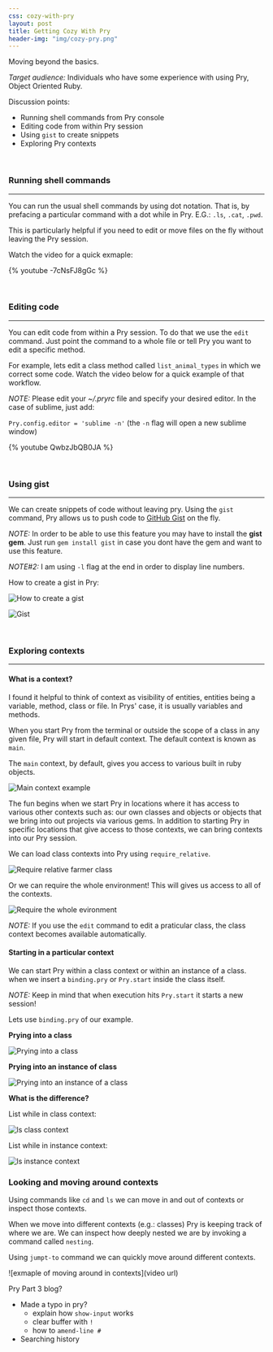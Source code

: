 ```yaml
---
css: cozy-with-pry
layout: post
title: Getting Cozy With Pry
header-img: "img/cozy-pry.png"
---
```


Moving beyond the basics.

_Target audience:_ Individuals who have some experience with using Pry, Object 
Oriented Ruby.

Discussion points:

* Running shell commands from Pry console
* Editing code from within Pry session
* Using `gist` to create snippets
* Exploring Pry contexts

<br>

### Running shell commands

----

You can run the usual shell commands by using dot notation. That is, by prefacing 
a particular command with a dot while in Pry. E.G.: `.ls`, `.cat`, `.pwd`.

This is particularly helpful if you need to edit or move files on the fly without
leaving the Pry session.

Watch the video for a quick exmaple:

{% youtube -7cNsFJ8gGc %}

<br>

### Editing code

----

You can edit code from within a Pry session. To do that we use the `edit` 
command. Just point the command to a whole file or tell Pry you want to edit a 
specific method.

For example, lets edit a class method called `list_animal_types` in which we 
correct some code. Watch the video below for a quick example of that workflow.

_NOTE:_ Please edit your _~/.pryrc_ file and specify your desired editor. In the
case of sublime, just add:

`Pry.config.editor = 'sublime -n'` (the `-n` flag will open a new sublime window)

{% youtube QwbzJbQB0JA %}

<br>

### Using gist

----

We can create snippets of code without leaving pry. Using the `gist` command,
Pry allows us to push code to [GitHub Gist](https://gist.github.com/) on the fly.

_NOTE:_ In order to be able to use this feature you may have to install the 
**gist gem**. Just run `gem install gist` in case you dont have the gem and 
want to use this feature.

_NOTE#2:_ I am using `-l` flag at the end in order to display line numbers.

How to create a gist in Pry:

![How to create a gist](http://i.imgur.com/olvVRct.png)

![Gist](http://i.imgur.com/CS2A2uF.png)

<br>

### Exploring contexts

----

#### What is a context? 

I found it helpful to think of context as visibility of entities,
entities being a variable, method, class or file. In Prys' case, it is usually 
variables and methods.

When you start Pry from the terminal or outside the scope of a class in any given 
file, Pry will start in default context. The default context is known as `main`.

The `main` context, by default, gives you access to various built in ruby objects.

![Main context example](http://i.imgur.com/wYpsHZM.png)

The fun begins when we start Pry in locations where it has access to various 
other contexts such as: our own classes and objects or objects that we bring into
out projects via various gems. In addition to starting Pry in specific locations 
that give access to those contexts, we can bring contexts into our Pry session.

We can load class contexts into Pry using `require_relative`.

![Require relative farmer class](http://i.imgur.com/tOhz8eH.png)

Or we can require the whole environment! This will gives us access to all of 
the contexts.

![Require the whole evironment](http://i.imgur.com/aYnCgvh.png)

_NOTE:_ If you use the `edit` command to edit a praticular class, the class 
context becomes available automatically.

#### Starting in a particular context

We can start Pry within a class context or within an instance of a class. when 
we insert a `binding.pry` or `Pry.start` inside the class itself.

_NOTE:_ Keep in mind that when execution hits `Pry.start` it starts a new session!

Lets use `binding.pry` of our example.

**Prying into a class**

![Prying into a class](http://i.imgur.com/9faPp6h.png)

**Prying into an instance of class**

![Prying into an instance of a class](http://i.imgur.com/hnBaNBI.png)

**What is the difference?**

List while in class context:

![ls class context](http://i.imgur.com/LMmfi89.png)

List while in instance context:

![ls instance context](http://i.imgur.com/3Ouci1U.png)

### Looking and moving around contexts

Using commands like `cd` and `ls` we can move in and out of contexts or inspect 
those contexts.

When we move into different contexts (e.g.: classes) Pry is keeping track of 
where we are. We can inspect how deeply nested we are by invoking a command 
called `nesting`.

Using `jumpt-to` command we can quickly move around different contexts.

![exmaple of moving around in contexts](video url)


Pry Part 3 blog?

* Made a typo in pry?
    * explain how `show-input` works
    * clear buffer with `!`
    * how to `amend-line #`
* Searching history
